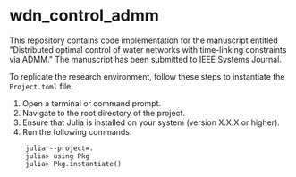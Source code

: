 # wdn_control_admm
This repository contains code implementation for the manuscript entitled "Distributed optimal control of water networks with time-linking constraints via ADMM." The manuscript has been submitted to IEEE Systems Journal.

To replicate the research environment, follow these steps to instantiate the `Project.toml` file:

1. Open a terminal or command prompt.
2. Navigate to the root directory of the project.
3. Ensure that Julia is installed on your system (version X.X.X or higher).
4. Run the following commands:

```
    julia --project=.
    julia> using Pkg
    julia> Pkg.instantiate()
```
